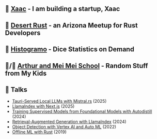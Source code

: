 ## 🤖 [Xaac](https://www.xaac.com) - I am building a startup, Xaac
## 🦀 [Desert Rust](https://azdevs.github.io/desert-rustaceans/) - an Arizona Meetup for Rust Developers
## 🎲 [Histogramo](https://www.histogramo.com/) - Dice Statistics on Demand
## 👦/👧 [Arthur and Mei Mei School](https://www.arthurmeimei.com/) - Random Stuff from My Kids
## 💬 Talks
- [Tauri-Served Local LLMs with Mistral.rs](https://github.com/danielbank/tauri-mistral-chat) (2025)
- [LlamaIndex with Next.js](https://github.com/danielbank/llamaindex-nextjs-demo) (2025)
- [Training Supervised Models from Foundational Models with Autodistill](https://github.com/danielbank/label-with-autodistill) (2024)
- [Retrieval-Augmented Generation with LlamaIndex](https://github.com/danielbank/rag-llamaindex) (2024)
- [Object Detection with Vertex AI and Auto ML](https://github.com/danielbank/object-detection) (2022)
- [Offline ML with Rust](https://github.com/danielbank/offline-ml) (2019)

